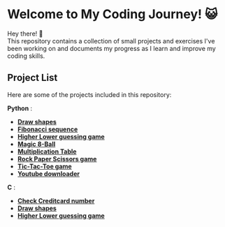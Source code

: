 # Welcome to My Coding Journey! 😺

Hey there! 👋  
This repository contains a collection of small projects and exercises I've been working on and documents my progress as I learn and improve my coding skills.



## Project List

Here are some of the projects included in this repository:

**Python** :

- [**Draw shapes**](Projects/python/Draw%20shapes)
- [**Fibonacci sequence**](Projects/python/Fibonacci%20sequence)
- [**Higher Lower guessing game**](Projects/python/Higher%20Lower)
- [**Magic 8-Ball**](Projects/python/Magic%208-Ball)
- [**Multiplication Table**](Projects/python/Multiplication%20Table)
- [**Rock Paper Scissors game**](Projects/python/Rock%20Paper%20Scissors)
- [**Tic-Tac-Toe game**](Projects/python/Tic-Tac-Toe)
- [**Youtube downloader**](Projects/python/Youtube%20downloader)


**C** :
- [**Check Creditcard number**](Projects/c/Check%20Creditcard)
- [**Draw shapes**](Projects/c/Draw%20Shapes)
- [**Higher Lower guessing game**](Projects/c/Higher%20Lower%20game)

